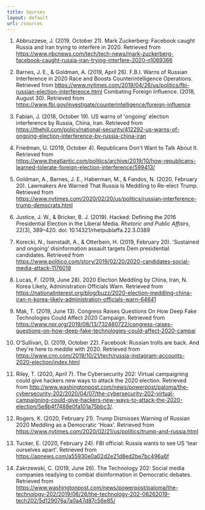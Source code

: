```yaml
---
title: Sources
layout: default
url: /sources
---
```



1. Abbruzzese, J. (2019, October 21). Mark Zuckerberg: Facebook caught Russia and Iran trying to interfere in 2020. Retrieved from https://www.nbcnews.com/tech/tech-news/mark-zuckerberg-facebook-caught-russia-iran-trying-interfere-2020-n1069366

1. Barnes, J. E., & Goldman, A. (2019, April 26). F.B.I. Warns of Russian Interference in 2020 Race and Boosts Counterintelligence Operations. Retrieved from https://www.nytimes.com/2019/04/26/us/politics/fbi-russian-election-interference.html
Combating Foreign Influence. (2018, August 30). Retrieved from https://www.fbi.gov/investigate/counterintelligence/foreign-influence

1. Fabian, J. (2018, October 19). US warns of 'ongoing' election interference by Russia, China, Iran. Retrieved from https://thehill.com/policy/national-security/412292-us-warns-of-ongoing-election-interference-by-russia-china-iran

1. Friedman, U. (2019, October 4). Republicans Don't Want to Talk About It. Retrieved from https://www.theatlantic.com/politics/archive/2019/10/how-republicans-learned-tolerate-foreign-election-interference/599413/

1. Goldman, A., Barnes, J. E., Haberman, M., & Fandos, N. (2020, February 20). Lawmakers Are Warned That Russia Is Meddling to Re-elect Trump. Retrieved from https://www.nytimes.com/2020/02/20/us/politics/russian-interference-trump-democrats.html

1. Justice, J. W., & Bricker, B. J. (2019). Hacked: Defining the 2016 Presidential Election in the Liberal Media. *Rhetoric and Public Affairs*, 22(3), 389–420. doi: 10.14321/rhetpublaffa.22.3.0389

1. Korecki, N., Isenstadt, A., & Otterbein, H. (2019, February 20). 'Sustained and ongoing' disinformation assault targets Dem presidential candidates. Retrieved from https://www.politico.com/story/2019/02/20/2020-candidates-social-media-attack-1176018

1. Lucas, F. (2019, June 28). 2020 Election Meddling by China, Iran, N. Korea Likely, Administration Officials Warn. Retrieved from https://nationalinterest.org/blog/buzz/2020-election-meddling-china-iran-n-korea-likely-administration-officials-warn-64641

1. Mak, T. (2019, June 13). Congress Raises Questions On How Deep Fake Technologies Could Affect 2020 Campaign. Retrieved from https://www.npr.org/2019/06/13/732480722/congress-raises-questions-on-how-deep-fake-technologies-could-affect-2020-campai

1. O'Sullivan, D. (2019, October 22). Facebook: Russian trolls are back. And they're here to meddle with 2020. Retrieved from https://www.cnn.com/2019/10/21/tech/russia-instagram-accounts-2020-election/index.html

1. Riley, T. (2020, April 7). The Cybersecurity 202: Virtual campaigning could give hackers new ways to attack the 2020 election. Retrieved from http://www.washingtonpost.com/news/powerpost/paloma/the-cybersecurity-202/2020/04/07/the-cybersecurity-202-virtual-campaigning-could-give-hackers-new-ways-to-attack-the-2020-election/5e8b4f7488e0fa101a75bbc3/.

1. Rogers, K. (2020, February 21). Trump Dismisses Warning of Russian 2020 Meddling as a Democratic 'Hoax'. Retrieved from https://www.nytimes.com/2020/02/21/us/politics/trump-and-russia.html

1. Tucker, E. (2020, February 24). FBI official: Russia wants to see US 'tear ourselves apart'. Retrieved from https://apnews.com/a55930e0a02d2e21d8ed2be7bc496a6f

1. Zakrzewski, C. (2019, June 26). The Technology 202: Social media companies readying to combat disinformation in Democratic debates. Retrieved from https://www.washingtonpost.com/news/powerpost/paloma/the-technology-202/2019/06/26/the-technology-202-06262019-tech202/5d129076a7a0a47d87c56e85/

